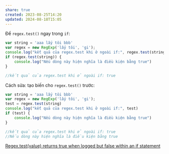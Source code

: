 ```yaml
---
share: true
created: 2023-08-25T14:20
updated: 2024-08-18T15:05
---
```


Để `regex.test()` ngay trong `if`:
```js
var string = 'aaa lấy tôi bbb'
var regex = new RegExp('lấy tôi', 'gi');
console.log("kết quả của regex.test khi ở ngoài if:", regex.test(string))
if (regex.test(string)) {
    console.log("Nếu dòng này hiện nghĩa là điều kiện bằng true")
}

//kết quả của regex.test khi ở ngoài if: true
```

Cách sửa: tạo biến cho `regex.test()` trước:
```js
var string = 'aaa lấy tôi bbb'
var regex = new RegExp('lấy tôi', 'gi');
test = regex.test(string)
console.log("kết quả của regex.test khi ở ngoài if:", test)
if (test) {
    console.log("Nếu dòng này hiện nghĩa là điều kiện bằng true")
}

//kết quả của regex.test khi ở ngoài if: true
//Nếu dòng này hiện nghĩa là điều kiện bằng true
```

[Regex.test(value) returns true when logged but false within an if statement](https://stackoverflow.com/a/59694184/3416774)

